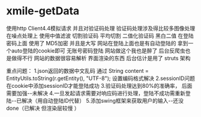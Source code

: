 # xmile-getData
使用http Client4.4模拟请求
并且对验证码处理
验证码处理涉及得比较多图像处理
在噪点处理上 使用中值滤波
切割验证码 平均切割
二值化验证码 黑白二值
在登陆密码上面 使用了 MD5加密 并且是大写
网站在登陆上面也是有自动登陆的 拿到一个auto登陆的cookie即可 无账号密码登陆
网站做这个我也是醉了 
后台反爬虫也是做得不行 网站的数据很容易解析 界面渲染的东西 
后台估计是用了 struts 架构 

重点问题：
1.json返回的数据中文乱码  通过			String content = EntityUtils.toString(r.getEntity(), "UTF-8"); 设置编码格式解决
2.sessionID问题 在cookie中添加sessionID才能登陆成功
3.验证码处理达到80%的准确率， 后面需要加强--未解决
4.一旦发起请求需要对响应码进行处理，登陆不成功需重新登陆--已解决（用自动登陆ID代替）
5.添加swing框架来获取用户的输入--还没done（已解决 但渲染层较慢 ）
